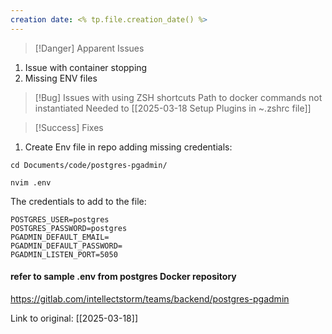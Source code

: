 ```yaml
---
creation date: <% tp.file.creation_date() %>
---
```


> [!Danger] Apparent Issues

1. Issue with container stopping
2. Missing ENV files

> [!Bug] Issues with using ZSH shortcuts
> Path to docker commands not instantiated
> Needed to [[2025-03-18 Setup Plugins in ~.zshrc file]]
 

> [!Success] Fixes
> 

1. Create Env file in repo adding missing credentials:
   
```
cd Documents/code/postgres-pgadmin/  
```

```
nvim .env
```

The credentials to add to the file:
```
POSTGRES_USER=postgres
POSTGRES_PASSWORD=postgres
PGADMIN_DEFAULT_EMAIL=
PGADMIN_DEFAULT_PASSWORD=
PGADMIN_LISTEN_PORT=5050
```
#### refer to sample .env from postgres Docker repository
https://gitlab.com/intellectstorm/teams/backend/postgres-pgadmin

Link to original: [[2025-03-18]]
